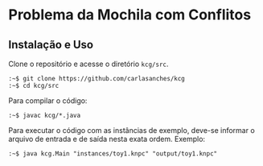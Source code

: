 # Problema da Mochila com Conflitos

## Instalação e Uso

Clone o repositório e acesse o diretório `kcg/src`.

```
:~$ git clone https://github.com/carlasanches/kcg
:~$ cd kcg/src
```

Para compilar o código:

```
:~$ javac kcg/*.java
```

Para executar o código com as instâncias de exemplo, deve-se informar o arquivo de entrada e de saída nesta exata ordem. Exemplo:

```
:~$ java kcg.Main "instances/toy1.knpc" "output/toy1.knpc"
```
